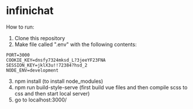 # infinichat
How to run:
 1. Clone this repository
 2. Make file called ".env" with the following contents:
 ```
PORT=3000
COOKIE_KEY=dnsfy7324mksd_L?3jeeYF23FNA
SESSION_KEY=jklX3u!!72384?hsd_2
NODE_ENV=development
``` 
 3. npm install (to install node_modules)
 4. npm run build-style-serve (first build vue files and then compile scss to css and then start local server)
 5. go to localhost:3000/
